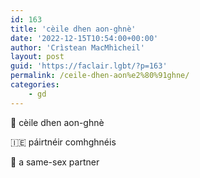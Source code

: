 ```yaml
---
id: 163
title: 'cèile dhen aon-ghnè'
date: '2022-12-15T10:54:00+00:00'
author: 'Crìstean MacMhìcheil'
layout: post
guid: 'https://faclair.lgbt/?p=163'
permalink: /ceile-dhen-aon%e2%80%91ghne/
categories:
    - gd
---
```


&#x1f3f4;&#xe0067;&#xe0062;&#xe0073;&#xe0063;&#xe0074;&#xe007f; cèile dhen aon-ghnè

&#x1f1ee;&#x1f1ea; páirtnéir comhghnéis

&#x1f3f4;&#xe0067;&#xe0062;&#xe0065;&#xe006e;&#xe0067;&#xe007f; a same-sex partner
